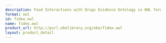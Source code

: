 ```yaml
---
description: Food Interactions with Drugs Evidence Ontology in OWL format
format: owl
id: fideo.owl
name: fideo.owl
product_url: http://purl.obolibrary.org/obo/fideo.owl
layout: product_detail
---
```

